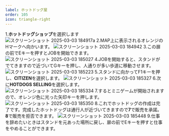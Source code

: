 ```yaml
---
label: ホットドッグ屋
order: 105
icon: triangle-right
---
```


1.**ホットドッグショップ**を選択します
![スクリーンショット 2025-03-03 184917a](https://github.com/user-attachments/assets/bbf3786b-00fc-4096-b215-76a24d7ed32c)
2.MAP上に表示されるオレンジのHマークへ向かいます。
![スクリーンショット 2025-03-03 184942](https://github.com/user-attachments/assets/a91618a6-cf09-400a-909b-03d71513dd95)
3.この扉の前でEキーを押すとJOBを開始できます。
![スクリーンショット 2025-03-03 185027](https://github.com/user-attachments/assets/02f69243-6f90-4de8-b3ca-a29844b68409)
4.JOBを開始すると、スタンドがでてきますので近づいてGキーを押し、人通りが多い歩道に移動させます。
![スクリーンショット 2025-03-03 185223](https://github.com/user-attachments/assets/51bd2dbc-4d3f-43df-855b-a6265a63c4ae)
5.スタンドに向かってF1キーを押し、**CITIZEN**を選択します。
![スクリーンショット 2025-03-03 185327](https://github.com/user-attachments/assets/0c1d1285-6842-4431-9c23-2d5b6a6b720f)
6.次に**HOTDOGS SELLING**を選択します。
![スクリーンショット 2025-03-03 185334](https://github.com/user-attachments/assets/b8e3f9da-630e-4407-9dc9-890e1c23c029)
7.するとミニゲームが開始されますので、オレンジ色に光った矢印キーを押します。
![スクリーンショット 2025-03-03 185350](https://github.com/user-attachments/assets/d37eaecd-5a98-4e37-85ab-b7322c5c33aa)
8.これでホットドッグの作成は完了です。完成したホットドッグは通行人が近づいてきますので**7**で販売を承諾。**8**で販売を拒否できます。
![スクリーンショット 2025-03-03 185448](https://github.com/user-attachments/assets/76e43929-fd93-4fc9-8fcc-0d4b73f3e700)
9.仕事を辞めたいときはスタンドを元あった場所に戻し、扉の前でEキーを押すと仕事をやめることができます。
